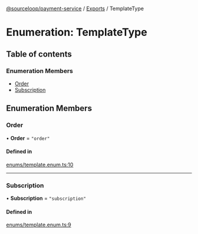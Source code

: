 [@sourceloop/payment-service](../README.md) / [Exports](../modules.md) / TemplateType

# Enumeration: TemplateType

## Table of contents

### Enumeration Members

- [Order](TemplateType.md#order)
- [Subscription](TemplateType.md#subscription)

## Enumeration Members

### Order

• **Order** = ``"order"``

#### Defined in

[enums/template.enum.ts:10](https://github.com/sourcefuse/loopback4-microservice-catalog/blob/77bb890a2/services/payment-service/src/enums/template.enum.ts#L10)

___

### Subscription

• **Subscription** = ``"subscription"``

#### Defined in

[enums/template.enum.ts:9](https://github.com/sourcefuse/loopback4-microservice-catalog/blob/77bb890a2/services/payment-service/src/enums/template.enum.ts#L9)
